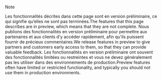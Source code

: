 > [!Note]
> <span data-ttu-id="17bd8-101">Les fonctionnalités décrites dans cette page sont en version préliminaire, ce qui signifie qu’elles ne sont pas terminées.</span><span class="sxs-lookup"><span data-stu-id="17bd8-101">The features that this page describes are in preview, which means that they are not complete.</span></span> <span data-ttu-id="17bd8-102">Nous publions des fonctionnalités en version préliminaire pour permettre aux partenaires et aux clients d’y accéder rapidement, afin qu’ils puissent fournir de précieux commentaires.</span><span class="sxs-lookup"><span data-stu-id="17bd8-102">We release features in preview to give partners and customers early access to them, so that they can provide valuable feedback.</span></span> <span data-ttu-id="17bd8-103">Les fonctionnalités en version préliminaire ont souvent des fonctionnalités limitées ou restreintes et vous ne devez généralement pas les utiliser dans des environnements de production.</span><span class="sxs-lookup"><span data-stu-id="17bd8-103">Preview features often have limited or restricted functionality, and typically you should not use them in production environments.</span></span>